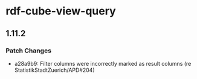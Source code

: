 # rdf-cube-view-query

## 1.11.2

### Patch Changes

- a28a9b9: Filter columns were incorrectly marked as result columns (re StatistikStadtZuerich/APD#204)
